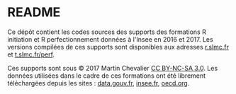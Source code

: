 # README

Ce dépôt contient les codes sources des supports des formations R initiation et R perfectionnement données à l'Insee en 2016 et 2017. Les versions compilées de ces supports sont disponibles aux adresses [r.slmc.fr](http://r.slmc.fr) et [t.slmc.fr/perf](http://t.slmc.fr/perf).

Ces supports sont sous &copy; 2017 Martin Chevalier [CC BY-NC-SA 3.0](https://creativecommons.org/licenses/by-nc-sa/3.0/fr). Les données utilisées dans le cadre de ces formations ont été librement téléchargées depuis les sites : [data.gouv.fr](http://data.gouv.fr), [insee.fr](http://insee.fr), [oecd.org](http://www.oecd.org).